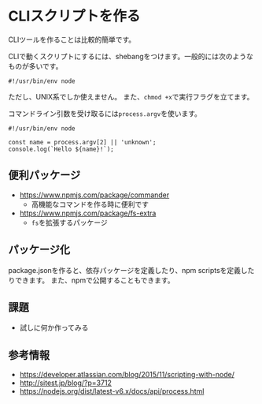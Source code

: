 # CLIスクリプトを作る

CLIツールを作ることは比較的簡単です。

CLIで動くスクリプトにするには、shebangをつけます。一般的には次のようなものが多いです。

```
#!/usr/bin/env node
```

ただし、UNIX系でしか使えません。
また、`chmod +x`で実行フラグを立てます。

コマンドライン引数を受け取るには`process.argv`を使います。

```
#!/usr/bin/env node

const name = process.argv[2] || 'unknown';
console.log(`Hello ${name}!`);
```

## 便利パッケージ

- https://www.npmjs.com/package/commander
  - 高機能なコマンドを作る時に便利です
- https://www.npmjs.com/package/fs-extra
  - `fs`を拡張するパッケージ

## パッケージ化

package.jsonを作ると、依存パッケージを定義したり、npm scriptsを定義したりできます。
また、npmで公開することもできます。

## 課題

- 試しに何か作ってみる

## 参考情報

- https://developer.atlassian.com/blog/2015/11/scripting-with-node/
- http://sitest.jp/blog/?p=3712
- https://nodejs.org/dist/latest-v6.x/docs/api/process.html
